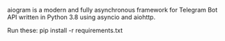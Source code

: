 aiogram is a modern and fully asynchronous framework for Telegram Bot API written in Python 3.8 using asyncio and aiohttp. 

Run these:
pip install -r requirements.txt

